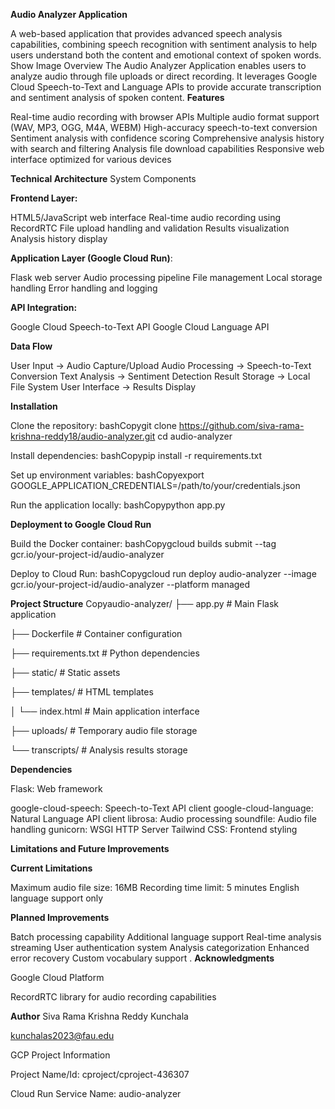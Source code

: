   **Audio Analyzer Application**

A web-based application that provides advanced speech analysis capabilities, combining speech recognition with sentiment analysis to help users understand both the content and emotional context of spoken words.
Show Image
Overview
The Audio Analyzer Application enables users to analyze audio through file uploads or direct recording. It leverages Google Cloud Speech-to-Text and Language APIs to provide accurate transcription and sentiment analysis of spoken content.
**Features**

Real-time audio recording with browser APIs
Multiple audio format support (WAV, MP3, OGG, M4A, WEBM)
High-accuracy speech-to-text conversion
Sentiment analysis with confidence scoring
Comprehensive analysis history with search and filtering
Analysis file download capabilities
Responsive web interface optimized for various devices

**Technical Architecture**
System Components

**Frontend Layer:**

HTML5/JavaScript web interface
Real-time audio recording using RecordRTC
File upload handling and validation
Results visualization
Analysis history display


**Application Layer (Google Cloud Run)**:

Flask web server
Audio processing pipeline
File management
Local storage handling
Error handling and logging


**API Integration:**

Google Cloud Speech-to-Text API
Google Cloud Language API



**Data Flow**

User Input → Audio Capture/Upload
Audio Processing → Speech-to-Text Conversion
Text Analysis → Sentiment Detection
Result Storage → Local File System
User Interface → Results Display

**Installation**

Clone the repository:
bashCopygit clone https://github.com/siva-rama-krishna-reddy18/audio-analyzer.git
cd audio-analyzer

Install dependencies:
bashCopypip install -r requirements.txt

Set up environment variables:
bashCopyexport GOOGLE_APPLICATION_CREDENTIALS=/path/to/your/credentials.json

Run the application locally:
bashCopypython app.py


**Deployment to Google Cloud Run**

Build the Docker container:
bashCopygcloud builds submit --tag gcr.io/your-project-id/audio-analyzer

Deploy to Cloud Run:
bashCopygcloud run deploy audio-analyzer --image gcr.io/your-project-id/audio-analyzer --platform managed


**Project Structure**
Copyaudio-analyzer/
├── app.py              # Main Flask application

├── Dockerfile          # Container configuration

├── requirements.txt    # Python dependencies

├── static/             # Static assets

├── templates/          # HTML templates

│   └── index.html      # Main application interface

├── uploads/            # Temporary audio file storage

└── transcripts/        # Analysis results storage

**Dependencies**

Flask: Web framework

google-cloud-speech: Speech-to-Text API client
google-cloud-language: Natural Language API client
librosa: Audio processing
soundfile: Audio file handling
gunicorn: WSGI HTTP Server
Tailwind CSS: Frontend styling

**Limitations and Future Improvements**

**Current Limitations**

Maximum audio file size: 16MB
Recording time limit: 5 minutes
English language support only

**Planned Improvements**

Batch processing capability
Additional language support
Real-time analysis streaming
User authentication system
Analysis categorization
Enhanced error recovery
Custom vocabulary support
.
**Acknowledgments**

Google Cloud Platform

RecordRTC library for audio recording capabilities

**Author**
Siva Rama Krishna Reddy Kunchala

kunchalas2023@fau.edu

GCP Project Information

Project Name/Id: cproject/cproject-436307

Cloud Run Service Name: audio-analyzer
